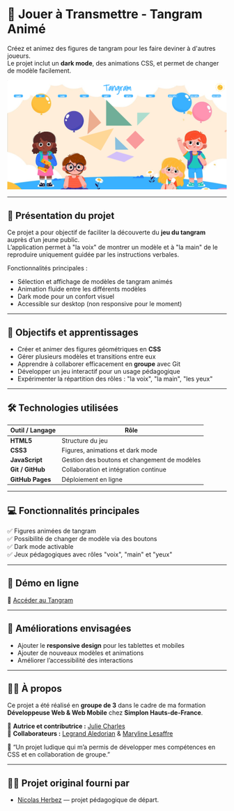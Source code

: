 # 🎲 Jouer à Transmettre - Tangram Animé

Créez et animez des figures de tangram pour les faire deviner à d'autres joueurs.  
Le projet inclut un **dark mode**, des animations CSS, et permet de changer de modèle facilement.

![Aperçu du Tangram](./screenshot-tangram.png)

---

## 🌟 Présentation du projet

Ce projet a pour objectif de faciliter la découverte du **jeu du tangram** auprès d’un jeune public.  
L’application permet à "la voix" de montrer un modèle et à "la main" de le reproduire uniquement guidée par les instructions verbales.  

Fonctionnalités principales :
- Sélection et affichage de modèles de tangram animés
- Animation fluide entre les différents modèles
- Dark mode pour un confort visuel
- Accessible sur desktop (non responsive pour le moment)

---

## 🎯 Objectifs et apprentissages

- Créer et animer des figures géométriques en **CSS**
- Gérer plusieurs modèles et transitions entre eux
- Apprendre à collaborer efficacement en **groupe** avec Git
- Développer un jeu interactif pour un usage pédagogique
- Expérimenter la répartition des rôles : "la voix", "la main", "les yeux"

---

## 🛠️ Technologies utilisées

| Outil / Langage | Rôle |
|-----------------|------|
| **HTML5**       | Structure du jeu |
| **CSS3**        | Figures, animations et dark mode |
| **JavaScript**  | Gestion des boutons et changement de modèles |
| **Git / GitHub**| Collaboration et intégration continue |
| **GitHub Pages**| Déploiement en ligne |

---

## 💻 Fonctionnalités principales

✅ Figures animées de tangram  
✅ Possibilité de changer de modèle via des boutons  
✅ Dark mode activable  
✅ Jeux pédagogiques avec rôles "voix", "main" et "yeux"  

---

## 🚀 Démo en ligne

🔗 [Accéder au Tangram](https://julie-charles16.github.io/tangram/)

---

## 🧭 Améliorations envisagées

- Ajouter le **responsive design** pour les tablettes et mobiles  
- Ajouter de nouveaux modèles et animations  
- Améliorer l’accessibilité des interactions  

---

## 👩‍💻 À propos

Ce projet a été réalisé en **groupe de 3** dans le cadre de ma formation **Développeuse Web & Web Mobile** chez **Simplon Hauts-de-France**.  

📍 **Autrice et contributrice :** [Julie Charles](https://github.com/Julie-Charles16)  
🤝 **Collaborateurs :** [Legrand Aledorian](https://github.com/) & [Maryline Lesaffre](https://github.com/)  

💬 “Un projet ludique qui m’a permis de développer mes compétences en CSS et en collaboration de groupe.”

---

## 🧑‍🏫 Projet original fourni par

* [Nicolas Herbez](https://github.com/NicolasHerbez) — projet pédagogique de départ.
